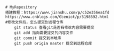         # MyRepository
        搭建教程：https://www.jianshu.com/p/c52e356ea1fd
        https://www.cnblogs.com/Gbeniot/p/5198592.html
        #修改文件后，怎么提交到远程仓库
            git status 查看git是否有修改内容需要提交
            git add 指向需要提交的内容文件
            git commit 提交到本地库
            git push origin master 提交到远程仓库